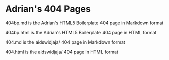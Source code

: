 # Adrian's 404 Pages

  404bp.md is the Adrian's HTML5 Boilerplate 404 page in Markdown format
  
  404bp.html is the Adrian's HTML5 Boilerplate 404 page in HTML format
  
  404.md is the aidswidjaja/ 404 page in Markdown format
  
  404.html is the aidswidjaja/ 404 page in HTML format
  
